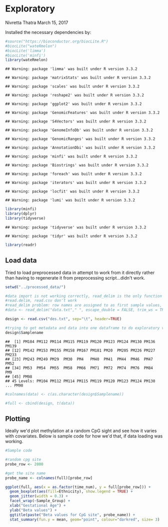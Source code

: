 Exploratory
================
Nivretta Thatra
March 15, 2017

Installed the necessary dependencies by:

``` r
#source("https://bioconductor.org/biocLite.R")
#biocLite("wateRmelon")
#biocLite('limma')
#biocLite('minfi')
library(wateRmelon)
```

    ## Warning: package 'limma' was built under R version 3.3.2

    ## Warning: package 'matrixStats' was built under R version 3.3.2

    ## Warning: package 'scales' was built under R version 3.3.2

    ## Warning: package 'reshape2' was built under R version 3.3.2

    ## Warning: package 'ggplot2' was built under R version 3.3.2

    ## Warning: package 'GenomicFeatures' was built under R version 3.3.2

    ## Warning: package 'S4Vectors' was built under R version 3.3.2

    ## Warning: package 'GenomeInfoDb' was built under R version 3.3.2

    ## Warning: package 'GenomicRanges' was built under R version 3.3.2

    ## Warning: package 'AnnotationDbi' was built under R version 3.3.2

    ## Warning: package 'minfi' was built under R version 3.3.2

    ## Warning: package 'Biostrings' was built under R version 3.3.2

    ## Warning: package 'foreach' was built under R version 3.3.2

    ## Warning: package 'iterators' was built under R version 3.3.2

    ## Warning: package 'locfit' was built under R version 3.3.2

    ## Warning: package 'lumi' was built under R version 3.3.2

``` r
library(minfi)
library(dplyr)
library(tidyverse)
```

    ## Warning: package 'tidyverse' was built under R version 3.3.2

    ## Warning: package 'tidyr' was built under R version 3.3.2

``` r
library(readr)
```

Load data
---------

Tried to load preprocessed data in attempt to work from it directly rather than having to regenerate it from preprocessing script...didn't work.

``` r
setwd("../processed_data/")

#data import is not working correctly, read_delim is the only function that gets close
#read.delim, read.csv don't work
#read_delim problem: row names are assigned to as first sample values, fine sample not imported
#data <- read_delim("data.txt"," ", escape_double = FALSE, trim_ws = TRUE)

design <- read.csv("des.txt", sep="\t", header=TRUE)

#trying to get metadata and data into one dataframe to do exploratory visualizations, not possible because data is too big
design$Samplename
```

    ##  [1] PM104 PM112 PM114 PM115 PM119 PM120 PM123 PM124 PM130 PM136 PM139
    ## [12] PM142 PM153 PM155 PM158 PM167 PM181 PM20  PM205 PM226 PM227 PM233
    ## [23] PM243 PM249 PM29  PM30  PM4   PM40  PM41  PM44  PM46  PM47  PM52 
    ## [34] PM53  PM54  PM55  PM58  PM66  PM71  PM72  PM74  PM76  PM84  PM9  
    ## [45] PM98 
    ## 45 Levels: PM104 PM112 PM114 PM115 PM119 PM120 PM123 PM124 PM130 ... PM98

``` r
#colnames(data) <- c(as.character(design$Samplename))

#full <- cbind(design, t(data))
```

Plotting
--------

Ideally we'd plot methylation at a random CpG sight and see how it varies with covariates. Below is sample code for how we'd that, if data loading was working.

``` r
#Sample code

#random cpg site
probe_row <- 2000

#get the site name 
probe_name <- colnames(full)[probe_row]

ggplot(full, aes(x = as.factor(time_num), y = full[probe_row])) + 
  geom_boxplot(aes(fill=Ethnicity), show.legend = TRUE) + 
  geom_jitter(width = 0.3) + 
  facet_wrap(~Sample_Group) + 
  xlab("Gestational Age") + 
  ylab("Beta values") +
  ggtitle(paste("Beta values for CpG site", probe_name)) +
  stat_summary(fun.y = mean, geom="point", colour="darkred", size= 3)
```
